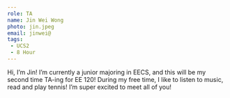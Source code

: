 ```yaml
---
role: TA
name: Jin Wei Wong
photo: jin.jpeg
email: jinwei@
tags:
 - UCS2
 - 8 Hour
---
```

Hi, I’m Jin! I’m currently a junior majoring in EECS, and this will be my second time TA-ing for EE 120! During my free time, I like to listen to music, read and play tennis! I’m super excited to meet all of you!
